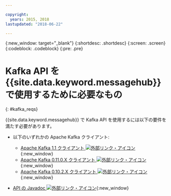 ```yaml
---

copyright:
  years: 2015, 2018
lastupdated: "2018-06-22"

---
```


{:new_window: target="_blank"}
{:shortdesc: .shortdesc}
{:screen: .screen}
{:codeblock: .codeblock}
{:pre: .pre}

# Kafka API を {{site.data.keyword.messagehub}} で使用するために必要なもの
{: #kafka_reqs}

{{site.data.keyword.messagehub}} で Kafka API を使用するには以下の要件を満たす必要があります。

* 以下のいずれかの Apache Kafka クライアント:
	* [Apache Kafka 1.1 クライアント ![外部リンク・アイコン](../../icons/launch-glyph.svg "外部リンク・アイコン")](https://www.apache.org/dyn/closer.cgi?path=/kafka/1.1.0/kafka_2.11-1.1.0.tgz){:new_window}
	* [Apache Kafka 0.11.0.X クライアント ![外部リンク・アイコン](../../icons/launch-glyph.svg "外部リンク・アイコン")](https://www.apache.org/dyn/closer.cgi?path=/kafka/0.11.0.1/kafka_2.11-0.11.0.1.tgz){:new_window}
	* [Apache Kafka 0.10.2.X クライアント ![外部リンク・アイコン](../../icons/launch-glyph.svg "外部リンク・アイコン")](https://www.apache.org/dyn/closer.cgi?path=/kafka/0.10.2.1/kafka_2.11-0.10.2.1.tgz){:new_window} 
	
* [API の Javadoc ![外部リンク・アイコン](../../icons/launch-glyph.svg "外部リンク・アイコン")](http://kafka.apache.org/0102/javadoc/index.html){:new_window} 

